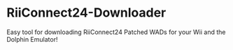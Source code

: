 # RiiConnect24-Downloader
Easy tool for downloading RiiConnect24 Patched WADs for your Wii and the Dolphin Emulator!
